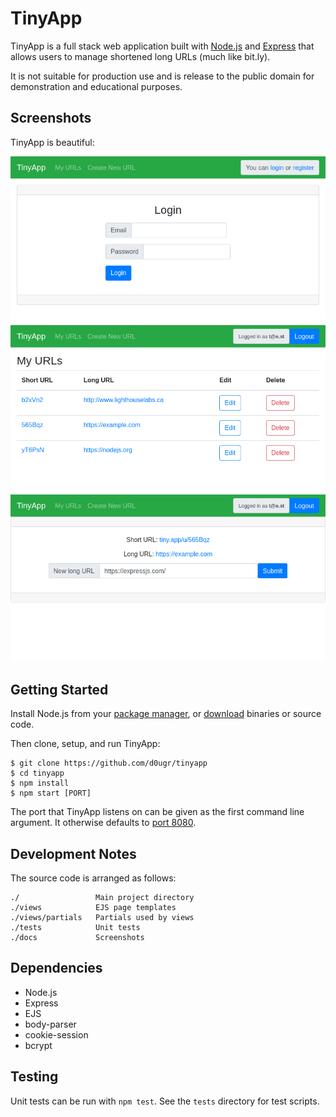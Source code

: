 # TinyApp

TinyApp is a full stack web application built with [Node.js](https://nodejs.org) and [Express](https://expressjs.com) that allows users to manage shortened long URLs (much like bit.ly).

It is not suitable for production use and is release to the public domain for demonstration and educational purposes.

## Screenshots

TinyApp is beautiful:

!["Login page"](docs/tinyapp-screenshot-01-login.png)
!["URL index"](docs/tinyapp-screenshot-02-url-index.png)
!["URL details"](docs/tinyapp-screenshot-03-url-details.png)

## Getting Started

Install Node.js from your [package manager](https://nodejs.org/en/download/package-manager/), or [download](https://nodejs.org/en/download/) binaries or source code.

Then clone, setup, and run TinyApp:

```
$ git clone https://github.com/d0ugr/tinyapp
$ cd tinyapp
$ npm install
$ npm start [PORT]
```

The port that TinyApp listens on can be given as the first command line argument.  It otherwise defaults to [port 8080](http://localhost:8080).

## Development Notes

The source code is arranged as follows:

```
./                 Main project directory
./views            EJS page templates
./views/partials   Partials used by views
./tests            Unit tests
./docs             Screenshots
```

## Dependencies

- Node.js
- Express
- EJS
- body-parser
- cookie-session
- bcrypt

## Testing

Unit tests can be run with `npm test`.  See the `tests` directory for test scripts.
